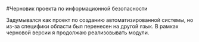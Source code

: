 #Черновик проекта по информационной безопасности

Задумывался как проект по созданию автоматизированной системы, но из-за специфики области был перенесен на другой язык. В рамках черновой версии я продолжаю реализовывать модули.
